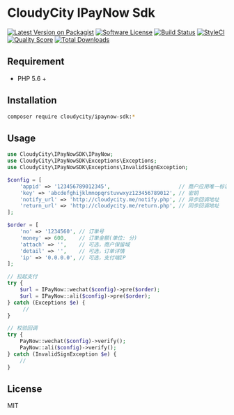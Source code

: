 # CloudyCity IPayNow Sdk

[![Latest Version on Packagist][ico-version]][link-packagist]
[![Software License][ico-license]](LICENSE.md)
[![Build Status][ico-travis]][link-travis]
[![StyleCI][ico-styleci]][link-styleci]
[![Quality Score][ico-code-quality]][link-code-quality]
[![Total Downloads][ico-downloads]][link-downloads]

## Requirement
- PHP 5.6 +

## Installation
```bash
composer require cloudycity/ipaynow-sdk:*
```

## Usage
```php
use CloudyCity\IPayNowSDK\IPayNow;
use CloudyCity\IPayNowSDK\Exceptions\Exceptions;
use CloudyCity\IPayNowSDK\Exceptions\InvalidSignException;

$config = [
    'appid' => '123456789012345',                      // 商户应用唯一标识
    'key' => 'abcdefghijklmnopqrstuvwxyz123456789012', // 密钥
    'notify_url' => 'http://cloudycity.me/notify.php', // 异步回调地址
    'return_url' => 'http://cloudycity.me/return.php', // 同步回调地址
];

$order = [
    'no' => '1234560', // 订单号
    'money' => 600,    // 订单金额(单位: 分)
    'attach' => '',    // 可选，商户保留域
    'detail' => '',    // 可选，订单详情
    'ip' => '0.0.0.0', // 可选，支付端IP
];

// 拉起支付
try {
    $url = IPayNow::wechat($config)->pre($order);
    $url = IPayNow::ali($config)->pre($order);
} catch (Exceptions $e) {
     //
}

// 校验回调
try {
    PayNow::wechat($config)->verify();
    PayNow::ali($config)->verify();
} catch (InvalidSignException $e) {
    //
}
```

## License

MIT

[ico-version]: https://img.shields.io/packagist/v/cloudycity/ipaynow-sdk.svg?style=flat-square
[ico-license]: https://img.shields.io/badge/license-MIT-brightgreen.svg?style=flat-square
[ico-travis]: https://img.shields.io/travis/cloudycity/ipaynow-sdk/master.svg?style=flat-square
[ico-code-coverage]: https://img.shields.io/scrutinizer/coverage/g/cloudycity/ipaynow-sdk.svg?style=flat-square
[ico-styleci]: https://styleci.io/repos/352580171/shield?branch=master
[ico-code-quality]: https://img.shields.io/scrutinizer/g/cloudycity/ipaynow-sdk.svg?style=flat-square
[ico-downloads]: https://img.shields.io/packagist/dt/cloudycity/ipaynow-sdk.svg?style=flat-square

[link-packagist]: https://packagist.org/packages/cloudycity/ipaynow-sdk
[link-travis]: https://travis-ci.org/cloudycity/ipaynow-sdk
[link-code-coverage]: https://scrutinizer-ci.com/g/cloudycity/ipaynow-sdk/code-structure
[link-styleci]: https://styleci.io/repos/352580171
[link-code-quality]: https://scrutinizer-ci.com/g/cloudycity/ipaynow-sdk
[link-downloads]: https://packagist.org/cloudycity/ipaynow-sdk
[link-author]: https://github.com/cloudycity
